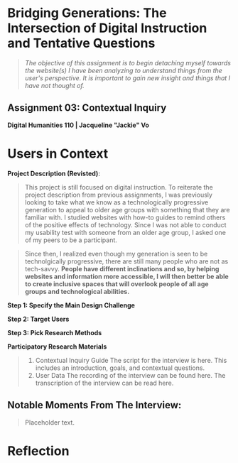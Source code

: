 # Bridging Generations: The Intersection of Digital Instruction and Tentative Questions

> *The objective of this assignment is to begin detaching myself towards the website(s) I have been analyzing to understand things from the user's perspective. It is important to gain new insight and things that I have not thought of.*
 
## Assignment 03: Contextual Inquiry ##
__Digital Humanities 110 | Jacqueline "Jackie" Vo__

# Users in Context #

**Project Description (Revisted)**: 

> This project is still focused on digital instruction. To reiterate the project description from previous assignments, I was previously looking to take what we know as a technologically progressive generation to appeal to older age groups with something that they are familiar with. I studied websites with how-to guides to remind others of the positive effects of technology. Since I was not able to conduct my usability test with someone from an older age group, I asked one of my peers to be a participant. 

> Since then, I realized even though my generation is seen to be technolgically progressive, there are still many people who are not as tech-savvy. **People have different inclinations and so, by helping websites and information more accessible, I will then better be able to create inclusive spaces that will overlook people of all age groups and technological abilities.**

**Step 1: Specify the Main Design Challenge** 

**Step 2: Target Users** 

**Step 3: Pick Research Methods** 

**Participatory Research Materials** 
> 1. Contextual Inquiry Guide
> The script for the interview is here. This includes an introduction, goals, and contextual questions.
> 2. User Data
> The recording of the interview can be found here.
> The transcription of the interview can be read here.

## Notable Moments From The Interview: ##

> Placeholder text.

# Reflection #
